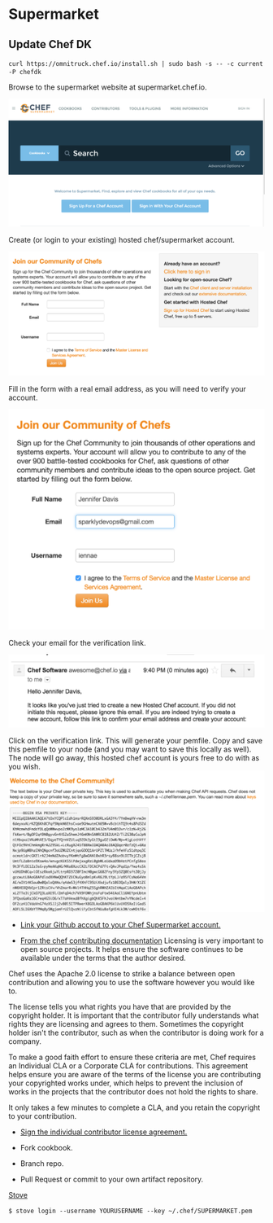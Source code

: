 #  Supermarket

## Update Chef DK

```
curl https://omnitruck.chef.io/install.sh | sudo bash -s -- -c current -P chefdk
```


Browse to the supermarket website at supermarket.chef.io.

![Go to Supermarket website](images/lab_8/1-supermarket_website.png "Visit the supermarket")

Create (or login to your existing) hosted chef/supermarket account.

![Create a signup with a real email](images/lab_8/2-signup.png "Create a signup with a real email")

Fill in the form with a real email address, as you will need to verify your account.

![Example of filled in form](images/lab_8/3-filled-signin.png "Filled in form")

Check your email for the verification link.

![Check email and click on the verification link.](images/lab_8/4-email-verification.png "Check email and click on the verification link.")

Click on the verification link. This will generate your pemfile. Copy and save this pemfile to your node (and you may want to save this locally as well). The node will go away, this hosted chef account is yours free to do with as you wish.
![Save your pemfile locally. This will be how your interact with Hosted Chef and Supermarket sites with this account!](images/lab_8/5-copy-save-pemfile.png "Save your pemfile locally. This will be how your interact with Hosted Chef and Supermarket sites with this account!")

* [Link your Github accout to your Chef Supermarket account.](https://supermarket.chef.io/profile/link-github)

* [From the chef contributing documentation](https://github.com/chef/chef/blob/master/CONTRIBUTING.md#contributor-license-agreement-cla)
Licensing is very important to open source projects. It helps ensure the software continues to be available under the terms that the author desired.

Chef uses the Apache 2.0 license to strike a balance between open contribution and allowing you to use the software however you would like to.

The license tells you what rights you have that are provided by the copyright holder. It is important that the contributor fully understands what rights they are licensing and agrees to them. Sometimes the copyright holder isn't the contributor, such as when the contributor is doing work for a company.

To make a good faith effort to ensure these criteria are met, Chef requires an Individual CLA or a Corporate CLA for contributions. This agreement helps ensure you are aware of the terms of the license you are contributing your copyrighted works under, which helps to prevent the inclusion of works in the projects that the contributor does not hold the rights to share.

It only takes a few minutes to complete a CLA, and you retain the copyright to your contribution.

* [Sign the individual contributor license agreement.](https://supermarket.chef.io/icla-signatures/new)

* Fork cookbook.

* Branch repo.

* Pull Request or commit to your own artifact repository.

[Stove](https://github.com/sethvargo/stove) 

```
$ stove login --username YOURUSERNAME --key ~/.chef/SUPERMARKET.pem
```





